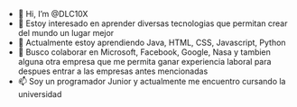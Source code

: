 - 👋 Hi, I’m @DLC10X
- 👀 Estoy interesado en aprender diversas tecnologias que permitan crear del mundo un lugar mejor 
- 🌱 Actualmente estoy aprendiendo Java, HTML, CSS, Javascript, Python
- 💞️ Busco colaborar en Microsoft, Facebook, Google, Nasa y tambien alguna otra empresa que me permita ganar experiencia laboral para despues entrar a las empresas antes mencionadas
- 📫 Soy un programador Junior y actualmente me encuentro cursando la universidad

<!---
DLC10X/DLC10X is a ✨ special ✨ repository because its `README.md` (this file) appears on your GitHub profile.
You can click the Preview link to take a look at your changes.
--->
